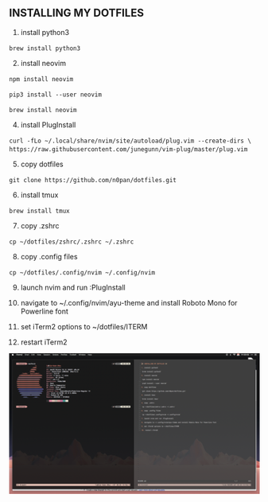 ## INSTALLING MY DOTFILES ##

1. install python3

`brew install python3`

2. install neovim

`npm install neovim`

`pip3 install --user neovim`

`brew install neovim`

4. install PlugInstall

`curl -fLo ~/.local/share/nvim/site/autoload/plug.vim --create-dirs \
    https://raw.githubusercontent.com/junegunn/vim-plug/master/plug.vim`

5. copy dotfiles

`git clone https://github.com/n0pan/dotfiles.git`

6. install tmux

`brew install tmux`

7. copy .zshrc

`cp ~/dotfiles/zshrc/.zshrc ~/.zshrc`

8. copy .config files

`cp ~/dotfiles/.config/nvim ~/.config/nvim`

9. launch nvim and run :PlugInstall

10. navigate to ~/.config/nvim/ayu-theme and install Roboto Mono for Powerline font

11. set iTerm2 options to ~/dotfiles/ITERM

10. restart iTerm2

![](screenshot.png)
